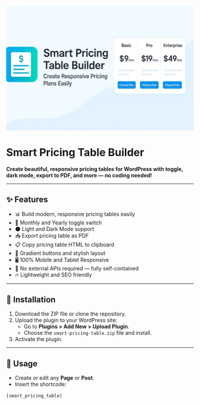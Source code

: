 <p align="center">
  <img src="assets/banner.jpg" alt="Smart Pricing Table Builder Banner">
</p>

# Smart Pricing Table Builder

**Create beautiful, responsive pricing tables for WordPress with toggle, dark mode, export to PDF, and more — no coding needed!**

---

## ✨ Features

- 📊 Build modern, responsive pricing tables easily
- 🔀 Monthly and Yearly toggle switch
- 🌑 Light and Dark Mode support
- 📥 Export pricing table as PDF
- 📋 Copy pricing table HTML to clipboard
- 🎨 Gradient buttons and stylish layout
- 🖥️ 100% Mobile and Tablet Responsive
- 🔧 No external APIs required — fully self-contained
- 🔥 Lightweight and SEO friendly

---

## 🚀 Installation

1. Download the ZIP file or clone the repository.
2. Upload the plugin to your WordPress site:
   - Go to **Plugins > Add New > Upload Plugin**.
   - Choose the `smart-pricing-table.zip` file and install.
3. Activate the plugin.

---

## 🧩 Usage

- Create or edit any **Page** or **Post**.
- Insert the shortcode:

```plaintext
[smart_pricing_table]
